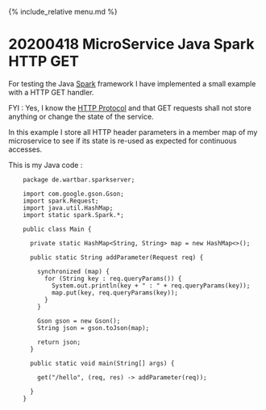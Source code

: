 {% include_relative menu.md %}

# 20200418 MicroService Java Spark HTTP GET

For testing the Java [Spark](http://sparkjava.com) framework I have implemented a small example with a HTTP GET handler.

FYI : Yes, I know the [HTTP Protocol](https://en.wikipedia.org/wiki/Hypertext_Transfer_Protocol) 
and that GET requests shall not store anything or change the state of the service.

In this example I store all HTTP header parameters in a member map of my microservice to see if 
its state is re-used as expected for continuous accesses.

This is my Java code :

        package de.wartbar.sparkserver;

        import com.google.gson.Gson;
        import spark.Request;
        import java.util.HashMap;
        import static spark.Spark.*;

        public class Main {

          private static HashMap<String, String> map = new HashMap<>();

          public static String addParameter(Request req) {

            synchronized (map) {
              for (String key : req.queryParams()) {
                System.out.println(key + " : " + req.queryParams(key));
                map.put(key, req.queryParams(key));
              }
            }

            Gson gson = new Gson();
            String json = gson.toJson(map);

            return json;
          }

          public static void main(String[] args) {

            get("/hello", (req, res) -> addParameter(req));

          }
        }
